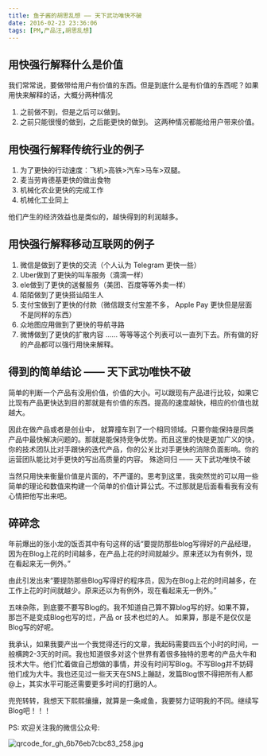 ```yaml
---
title: 鱼子酱的胡思乱想 —— 天下武功唯快不破
date: 2016-02-23 23:36:06
tags: [PM,产品汪,胡思乱想]
---
```


## 用快强行解释什么是价值
我们常常说，要做带给用户有价值的东西。但是到底什么是有价值的东西呢？如果用快来解释的话，大概分两种情况
1. 之前做不到，但是之后可以做到。
2. 之前只能很慢的做到，之后能更快的做到。
这两种情况都能给用户带来价值。

## 用快强行解释传统行业的例子
1. 为了更快的行动速度：飞机>高铁>汽车>马车>双腿。
2. 麦当劳肯德基更快的做出食物
3. 机械化农业更快的完成工作
4. 机械化工业同上

他们产生的经济效益也是类似的，越快得到的利润越多。

## 用快强行解释移动互联网的例子
1. 微信是做到了更快的交流（个人认为 Telegram 更快一些）
2. Uber做到了更快的叫车服务（滴滴一样）
3. ele做到了更快的送餐服务（美团、百度等等外卖一样）
4. 陌陌做到了更快搭讪陌生人
5. 支付宝做到了更快的付款（微信跟支付宝差不多， Apple Pay 更快但是层面不是同样的东西）
6. 众地图应用做到了更快的导航寻路
7. 微博做到了更快的扩散内容
......
等等等这个列表可以一直列下去。所有做的好的产品都可以强行用快来解释。

## 得到的简单结论 —— 天下武功唯快不破

简单的判断一个产品有没用价值，价值的大小。可以跟现有产品进行比较，如果它比现有产品更快达到目的那就是有价值的东西。提高的速度越快，相应的价值也就越大。

因此在做产品或者是创业中， 就算撞车到了一个相同领域。只要你能保持是同类产品中最快解决问题的。那就是能保持竞争优势。而且这里的快是更加广义的快，你的技术团队比对手跟快的迭代产品，你的公关比对手更快的消除负面影响。你的运营团队能比对手更快的写出高质量的内容。 殊途同归 —— 天下武功唯快不破

当然只用快来衡量价值是片面的，不严谨的。思考到这里，我突然觉的可以用一些简单的理论和数值来构建一个简单的价值计算公式。不过那就是后面看看我有没有心情把他写出来吧。

## 碎碎念

年前爆出的张小龙的饭否其中有句这样的话“要提防那些blog写得好的产品经理，因为在Blog上花的时间越多，在产品上花的时间就越少。原来还以为有例外，现在看起来无一例外。”

由此引发出来“要提防那些Blog写得好的程序员，因为在Blog上花的时间越多，在工作上花的时间就越少。原来还以为有例外，现在看起来无一例外。”

五味杂陈，到底要不要写Blog的。我不知道自己算不算blog写的好。如果不算，那岂不是变成Blog也写的烂，产品 or 技术也烂的人。 如果算，那是不是仅仅是Blog写的好呢。

我承认，如果我要产出一个我觉得还行的文章，我起码需要四五个小时的时间，一般横跨2-3天的时间。我也知道很多对这个世界有着很多独特的思考的产品大牛和技术大牛。他们忙着做自己想做的事情，并没有时间写Blog。不写Blog并不妨碍他们成为大牛。我也还见过一些天天在SNS上蹦跶，发篇Blog恨不得把所有人都@上，其实水平可能还需要更多时间的打磨的人。

兜兜转转，我想天下熙熙攘攘，就算是一条咸鱼，我要努力证明我的不同。继续写Blog吧！！！

PS: 欢迎关注我的微信公众号:

![qrcode_for_gh_6b76eb7cbc83_258.jpg](http://ww3.sinaimg.cn/large/686e6613gw1f1av4hci21j2076076aaj.jpg)
